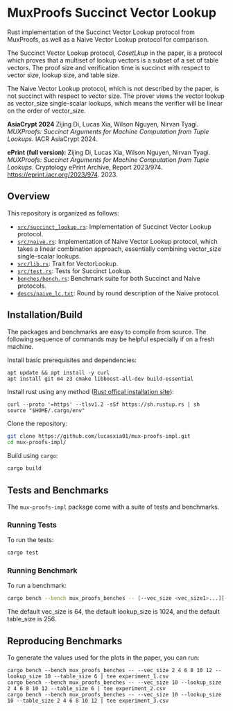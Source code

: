 # MuxProofs Succinct Vector Lookup

Rust implementation of the Succinct Vector Lookup protocol from MuxProofs, as well as a Naive Vector Lookup protocol for comparison.

The Succinct Vector Lookup protocol, _CosetLkup_ in the paper, is a protocol which proves that a multiset of lookup vectors is a subset of a set of table vectors. The proof size and verification time is succinct with respect to vector size, lookup size, and table size.

The Naive Vector Lookup protocol, which is not described by the paper, is not succinct with respect to vector size. The prover views the vector lookup as vector_size single-scalar lookups, which means the verifier will be linear on the order of vector_size.

**AsiaCrypt 2024** Zijing Di, Lucas Xia, Wilson Nguyen, Nirvan Tyagi. _MUXProofs: Succinct Arguments for Machine Computation from Tuple Lookups_. IACR AsiaCrypt 2024.

**ePrint (full version):**
Zijing Di, Lucas Xia, Wilson Nguyen, Nirvan Tyagi. _MUXProofs: Succinct Arguments for Machine Computation from Tuple Lookups_. Cryptology ePrint Archive, Report 2023/974. https://eprint.iacr.org/2023/974. 2023.

## Overview

This repository is organized as follows:
* [`src/succinct_lookup.rs`](src/succinct_lookup.rs): Implementation of Succinct Vector Lookup protocol.
* [`src/naive.rs`](src/naive.rs): Implementation of Naive Vector Lookup protocol, which takes a linear combination approach, essentially combining vector_size single-scalar lookups.
* [`src/lib.rs`](src/lib.rs): Trait for VectorLookup.
* [`src/test.rs`](`src/test.rs`): Tests for Succinct Lookup.
* [`benches/bench.rs`](benches/bench.rs): Benchmark suite for both Succinct and Naive protocols.
* [`descs/naive_lc.txt`](descs/naive_lc.txt): Round by round description of the Naive protocol.

## Installation/Build

The packages and benchmarks are easy to compile from source. The following sequence of commands may be helpful especially if on a fresh machine.

Install basic prerequisites and dependencies:
```
apt update && apt install -y curl
apt install git m4 z3 cmake libboost-all-dev build-essential
```
Install rust using any method ([Rust offical installation site](https://www.rust-lang.org/tools/install)):
```
curl --proto '=https' --tlsv1.2 -sSf https://sh.rustup.rs | sh
source "$HOME/.cargo/env"
```

Clone the repository:
```bash
git clone https://github.com/lucasxia01/mux-proofs-impl.git
cd mux-proofs-impl/
```

Build using `cargo`:
```bash
cargo build
```

## Tests and Benchmarks

The `mux-proofs-impl` package come with a suite of tests and benchmarks.

### Running Tests
To run the tests:
```bash
cargo test
```
### Running Benchmark
To run a benchmark:
```bash
cargo bench --bench mux_proofs_benches -- [--vec_size <vec_size1>...][--lookup_size <lookup_size1>...][--table_size <table_size1>...]
```

The default vec_size is 64, the default lookup_size is 1024, and the default table_size is 256.

## Reproducing Benchmarks

To generate the values used for the plots in the paper, you can run:
```
cargo bench --bench mux_proofs_benches -- --vec_size 2 4 6 8 10 12 --lookup_size 10 --table_size 6 | tee experiment_1.csv
cargo bench --bench mux_proofs_benches -- --vec_size 10 --lookup_size 2 4 6 8 10 12 --table_size 6 | tee experiment_2.csv
cargo bench --bench mux_proofs_benches -- --vec_size 10 --lookup_size 10 --table_size 2 4 6 8 10 12 | tee experiment_3.csv
```
